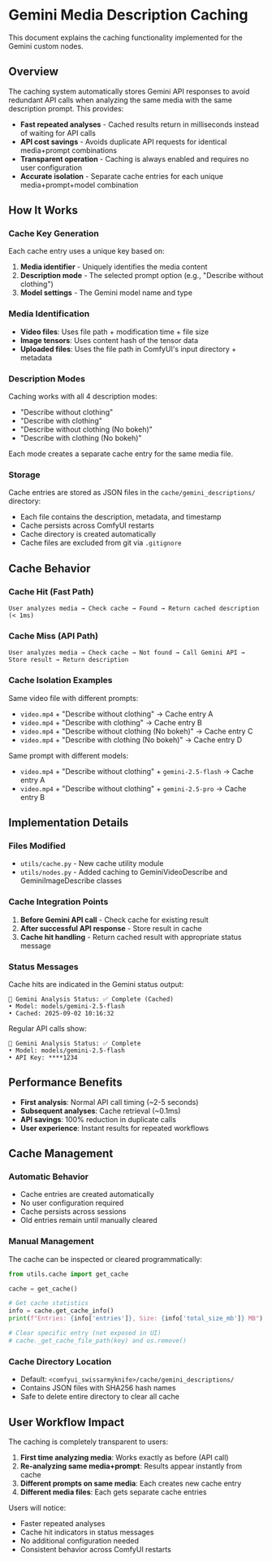 # Gemini Media Description Caching

This document explains the caching functionality implemented for the Gemini custom nodes.

## Overview

The caching system automatically stores Gemini API responses to avoid redundant API calls when analyzing the same media with the same description prompt. This provides:

-   **Fast repeated analyses** - Cached results return in milliseconds instead of waiting for API calls
-   **API cost savings** - Avoids duplicate API requests for identical media+prompt combinations
-   **Transparent operation** - Caching is always enabled and requires no user configuration
-   **Accurate isolation** - Separate cache entries for each unique media+prompt+model combination

## How It Works

### Cache Key Generation

Each cache entry uses a unique key based on:

1. **Media identifier** - Uniquely identifies the media content
2. **Description mode** - The selected prompt option (e.g., "Describe without clothing")
3. **Model settings** - The Gemini model name and type

### Media Identification

-   **Video files**: Uses file path + modification time + file size
-   **Image tensors**: Uses content hash of the tensor data
-   **Uploaded files**: Uses the file path in ComfyUI's input directory + metadata

### Description Modes

Caching works with all 4 description modes:

-   "Describe without clothing"
-   "Describe with clothing"
-   "Describe without clothing (No bokeh)"
-   "Describe with clothing (No bokeh)"

Each mode creates a separate cache entry for the same media file.

### Storage

Cache entries are stored as JSON files in the `cache/gemini_descriptions/` directory:

-   Each file contains the description, metadata, and timestamp
-   Cache persists across ComfyUI restarts
-   Cache directory is created automatically
-   Cache files are excluded from git via `.gitignore`

## Cache Behavior

### Cache Hit (Fast Path)

```
User analyzes media → Check cache → Found → Return cached description (< 1ms)
```

### Cache Miss (API Path)

```
User analyzes media → Check cache → Not found → Call Gemini API → Store result → Return description
```

### Cache Isolation Examples

Same video file with different prompts:

-   `video.mp4` + "Describe without clothing" → Cache entry A
-   `video.mp4` + "Describe with clothing" → Cache entry B
-   `video.mp4` + "Describe without clothing (No bokeh)" → Cache entry C
-   `video.mp4` + "Describe with clothing (No bokeh)" → Cache entry D

Same prompt with different models:

-   `video.mp4` + "Describe without clothing" + `gemini-2.5-flash` → Cache entry A
-   `video.mp4` + "Describe without clothing" + `gemini-2.5-pro` → Cache entry B

## Implementation Details

### Files Modified

-   `utils/cache.py` - New cache utility module
-   `utils/nodes.py` - Added caching to GeminiVideoDescribe and GeminiImageDescribe classes

### Cache Integration Points

1. **Before Gemini API call** - Check cache for existing result
2. **After successful API response** - Store result in cache
3. **Cache hit handling** - Return cached result with appropriate status message

### Status Messages

Cache hits are indicated in the Gemini status output:

```
🤖 Gemini Analysis Status: ✅ Complete (Cached)
• Model: models/gemini-2.5-flash
• Cached: 2025-09-02 10:16:32
```

Regular API calls show:

```
🤖 Gemini Analysis Status: ✅ Complete
• Model: models/gemini-2.5-flash
• API Key: ****1234
```

## Performance Benefits

-   **First analysis**: Normal API call timing (~2-5 seconds)
-   **Subsequent analyses**: Cache retrieval (~0.1ms)
-   **API savings**: 100% reduction in duplicate calls
-   **User experience**: Instant results for repeated workflows

## Cache Management

### Automatic Behavior

-   Cache entries are created automatically
-   No user configuration required
-   Cache persists across sessions
-   Old entries remain until manually cleared

### Manual Management

The cache can be inspected or cleared programmatically:

```python
from utils.cache import get_cache

cache = get_cache()

# Get cache statistics
info = cache.get_cache_info()
print(f"Entries: {info['entries']}, Size: {info['total_size_mb']} MB")

# Clear specific entry (not exposed in UI)
# cache._get_cache_file_path(key) and os.remove()
```

### Cache Directory Location

-   Default: `<comfyui_swissarmyknife>/cache/gemini_descriptions/`
-   Contains JSON files with SHA256 hash names
-   Safe to delete entire directory to clear all cache

## User Workflow Impact

The caching is completely transparent to users:

1. **First time analyzing media**: Works exactly as before (API call)
2. **Re-analyzing same media+prompt**: Results appear instantly from cache
3. **Different prompts on same media**: Each creates new cache entry
4. **Different media files**: Each gets separate cache entries

Users will notice:

-   Faster repeated analyses
-   Cache hit indicators in status messages
-   No additional configuration needed
-   Consistent behavior across ComfyUI restarts
